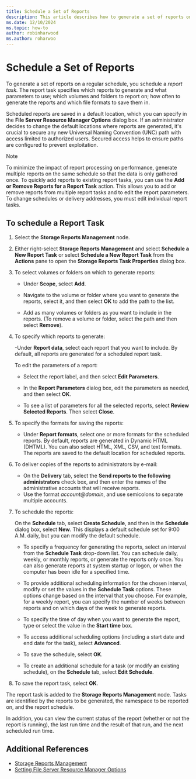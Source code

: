 ```yaml
---
title: Schedule a Set of Reports
description: This article describes how to generate a set of reports on a regular schedule
ms.date: 12/10/2024
ms.topic: how-to
author: robinharwood
ms.author: roharwoo
---
```


# Schedule a Set of Reports

To generate a set of reports on a regular schedule, you schedule a *report task.* The report task specifies which reports to generate and what parameters to use; which volumes and folders to report on; how often to generate the reports and which file formats to save them in.

Scheduled reports are saved in a default location, which you can specify in the **File Server Resource Manager Options** dialog box. If an administrator decides to change the default locations where reports are generated, it's crucial to secure any new Universal Naming Convention (UNC) path with access limited to authorized users. Secured access helps to ensure paths are configured to prevent exploitation.

> [!Note]
> To minimize the impact of report processing on performance, generate multiple reports on the same schedule so that the data is only gathered once. To quickly add reports to existing report tasks, you can use the **Add or Remove Reports for a Report Task** action. This allows you to add or remove reports from multiple report tasks and to edit the report parameters. To change schedules or delivery addresses, you must edit individual report tasks.

## To schedule a Report Task

1. Select the **Storage Reports Management** node.

1. Either right-select **Storage Reports Management** and select **Schedule a New Report Task** or select **Schedule a New Report Task** from the **Actions** pane to open the **Storage Reports Task Properties** dialog box.

1. To select volumes or folders on which to generate reports:

   - Under **Scope**, select **Add**.

   - Navigate to the volume or folder where you want to generate the reports, select it, and then select **OK** to add the path to the list.

   - Add as many volumes or folders as you want to include in the reports. (To remove a volume or folder, select the path and then select **Remove**).

1. To specify which reports to generate:

   -Under **Report data**, select each report that you want to include. By default, all reports are generated for a scheduled report task.

   To edit the parameters of a report:

   - Select the report label, and then select **Edit Parameters**.

   - In the **Report Parameters** dialog box, edit the parameters as needed, and then select **OK**.

   - To see a list of parameters for all the selected reports, select **Review Selected Reports**. Then select **Close**.

1. To specify the formats for saving the reports:

   - Under **Report formats**, select one or more formats for the scheduled reports. By default, reports are generated in Dynamic HTML (DHTML). You can also select HTML, XML, CSV, and text formats. The reports are saved to the default location for scheduled reports.

1. To deliver copies of the reports to administrators by e-mail:

   - On the **Delivery** tab, select the **Send reports to the following administrators** check box, and then enter the names of the administrative accounts that will receive reports.
   - Use the format <em>account@domain</em>, and use semicolons to separate multiple accounts.

1. To schedule the reports:

   On the **Schedule** tab, select **Create Schedule**, and then in the **Schedule** dialog box, select **New**. This displays a default schedule set for 9:00 A.M. daily, but you can modify the default schedule.

   - To specify a frequency for generating the reports, select an interval from the **Schedule Task** drop-down list.
       You can schedule daily, weekly, or monthly reports, or generate the reports only once. You can also generate reports at system startup or logon, or when the computer has been idle for a specified time.

   - To provide additional scheduling information for the chosen interval, modify or set the values in the **Schedule Task** options.
       These options change based on the interval that you choose. For example, for a weekly report, you can specify the number of weeks between reports and on which days of the week to generate reports.

   - To specify the time of day when you want to generate the report, type or select the value in the **Start time** box.

   - To access additional scheduling options (including a start date and end date for the task), select **Advanced**.

   - To save the schedule, select **OK**.

   - To create an additional schedule for a task (or modify an existing schedule), on the **Schedule** tab, select **Edit Schedule**.

1. To save the report task, select **OK**.

The report task is added to the **Storage Reports Management** node. Tasks are identified by the reports to be generated, the namespace to be reported on, and the report schedule.

In addition, you can view the current status of the report (whether or not the report is running), the last run time and the result of that run, and the next scheduled run time.

## Additional References

- [Storage Reports Management](storage-reports-management.md)
- [Setting File Server Resource Manager Options](setting-file-server-resource-manager-options.md)

